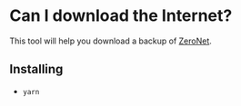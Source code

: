 # Can I download the Internet?

This tool will help you download a backup of [ZeroNet](https://github.com/HelloZeroNet/ZeroNet).


## Installing

- `yarn`